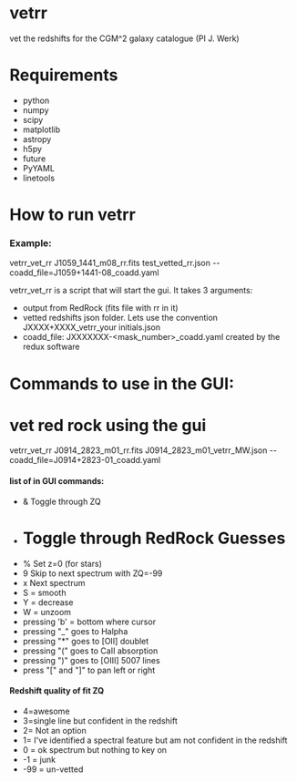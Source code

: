 # vetrr
vet the redshifts for the CGM^2 galaxy catalogue (PI J. Werk)

# Requirements


* python
* numpy
* scipy
* matplotlib
* astropy
* h5py
* future
* PyYAML
* linetools

# How to run vetrr

### Example:
vetrr_vet_rr J1059_1441_m08_rr.fits test_vetted_rr.json --coadd_file=J1059+1441-08_coadd.yaml

vetrr_vet_rr is a script that will start the gui. It takes 3 arguments:
* output from RedRock (fits file with rr in it)
* vetted redshifts json folder. Lets use the convention JXXXX+XXXX_vetrr_your initials.json
* coadd_file: JXXXXXXX-<mask_number>_coadd.yaml created by the redux software


# Commands to use in the GUI:

# vet red rock using the gui
vetrr_vet_rr J0914_2823_m01_rr.fits J0914_2823_m01_vetrr_MW.json --coadd_file=J0914+2823-01_coadd.yaml


#### list of in GUI commands:
* & Toggle through ZQ
* # Toggle through RedRock Guesses
* % Set z=0 (for stars)
* 9 Skip to next spectrum with ZQ=-99
* x Next spectrum
* S = smooth
* Y = decrease
* W = unzoom
* pressing 'b' = bottom where cursor
* pressing "_" goes to Halpha
* pressing "*" goes to [OII] doublet
* pressing "(" goes to CaII absorption
* pressing ")" goes to [OIII] 5007 lines
* press "[" and "]" to pan left or right

#### Redshift quality of fit ZQ
* 4=awesome
* 3=single line but confident in the redshift
* 2= Not an option
* 1= I've identified a spectral feature but am not confident in the redshift
* 0 = ok spectrum but nothing to key on
* -1 = junk
* -99 = un-vetted
